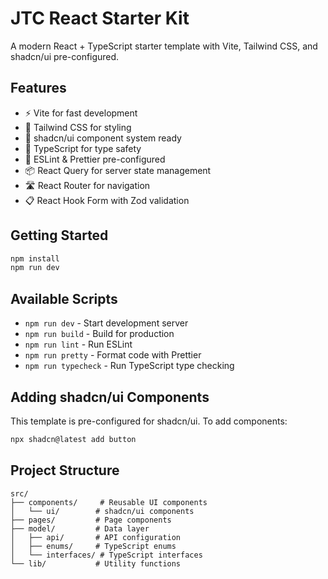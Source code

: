 # JTC React Starter Kit

A modern React + TypeScript starter template with Vite, Tailwind CSS, and shadcn/ui pre-configured.

## Features

- ⚡️ Vite for fast development
- 🎨 Tailwind CSS for styling
- 🧩 shadcn/ui component system ready
- 📝 TypeScript for type safety
- 🔧 ESLint & Prettier pre-configured
- 📦 React Query for server state management
- 🛣️ React Router for navigation
- 📋 React Hook Form with Zod validation

## Getting Started

```bash
npm install
npm run dev
```

## Available Scripts

- `npm run dev` - Start development server
- `npm run build` - Build for production
- `npm run lint` - Run ESLint
- `npm run pretty` - Format code with Prettier
- `npm run typecheck` - Run TypeScript type checking

## Adding shadcn/ui Components

This template is pre-configured for shadcn/ui. To add components:

```bash
npx shadcn@latest add button
```

## Project Structure

```
src/
├── components/     # Reusable UI components
│   └── ui/        # shadcn/ui components
├── pages/         # Page components
├── model/         # Data layer
│   ├── api/       # API configuration
│   ├── enums/     # TypeScript enums
│   └── interfaces/ # TypeScript interfaces
└── lib/           # Utility functions
```
